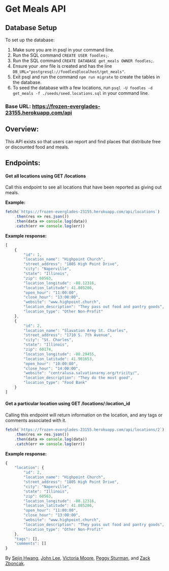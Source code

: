 # Get Meals API

## Database Setup
To set up the database:
1. Make sure you are in psql in your command line.
2. Run the SQL command `CREATE USER foodles;`.
3. Run the SQL command `CREATE DATABASE get_meals OWNER foodles;`.
4. Ensure your .env file is created and has the line `DB_URL="postgresql://foodles@localhost/get_meals"`.
5. Exit psql and run the command `npm run migrate` to create the tables in the database.
6. To seed the database with a few locations, run `psql -U foodles -d get_meals -f ./seeds/seed.locations.sql` in your command line.

### Base URL: https://frozen-everglades-23155.herokuapp.com/api

## Overview:

This API exists so that users can report and find places that distribute free or discounted food and meals. 

## Endpoints:

#### Get all locations using GET /locations

Call this endpoint to see all locations that have been reported as giving out meals.

**Example:**
```javascript
fetch(`https://frozen-everglades-23155.herokuapp.com/api/locations`)
    .then(res => res.json())
    .then(data => console.log(data))
    .catch(err => console.log(err))
```
**Example response:**
```javascript
[
    {
        "id": 1,
        "location_name": "Highpoint Church",
        "street_address": "1805 High Point Drive",
        "city": "Naperville",
        "state": "Illinois",
        "zip": 60563,
        "location_longitude": -88.12316,
        "location_latitude": 41.805286,
        "open_hour": "11:00:00",
        "close_hour": "13:00:00",
        "website": "www.highpoint.church",
        "location_description": "They pass out food and pantry goods",
        "location_type": "Other Non-Profit"
    },
    {
        "id": 2,
        "location_name": "Slavation Army St. Charles",
        "street_address": "1710 S. 7th Avenue",
        "city": "St. Charles",
        "state": "Illinois",
        "zip": 60174,
        "location_longitude": -88.29455,
        "location_latitude": 41.901653,
        "open_hour": "10:00:00",
        "close_hour": "14:00:00",
        "website": "centralusa.salvationarmy.org/tricity/",
        "location_description": "They do the most good",
        "location_type": "Food Bank"
    }
]
```

#### Get a particular location using GET /locations/:location_id

Calling this endpoint will return information on the location, and any tags or comments associated with it.

```javascript
fetch(`https://frozen-everglades-23155.herokuapp.com/api/locations/2`)
    .then(res => res.json())
    .then(data => console.log(data))
    .catch(err => console.log(err))
```
**Example response:**
```javascript
{
    "location": {
        "id": 2,
        "location_name": "Highpoint Church",
        "street_address": "1805 High Point Drive",
        "city": "Naperville",
        "state": "Illinois",
        "zip": 60563,
        "location_longitude": -88.12316,
        "location_latitude": 41.805286,
        "open_hour": "11:00:00",
        "close_hour": "13:00:00",
        "website": "www.highpoint.church",
        "location_description": "They pass out food and pantry goods",
        "location_type": "Other Non-Profit"
    },
    "tags": [],
    "comments": []
}
```

By [Sejin Hwang](https://github.com/seejins), [John Lee](https://github.com/johlee92), [Victoria Moore](https://github.com/JaggerSofia), [Peggy Sturman](https://github.com/glamazon), and [Zack Zboncak](https://github.com/zzboncak).